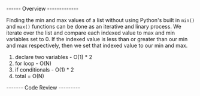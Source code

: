 ------ Overview -------------

Finding the min and max values of a list without using Python's built in `min()` and `max()` functions can be done as an iterative and linary process. We iterate over the list and compare each indexed value to max and min variables set to 0. If the indexed value is less than or greater than our min and max respectively, then we set that indexed value to our min and max. 

1. declare two variables - O(1) * 2
2. for loop - O(N) 
3. if conditionals - O(1) * 2
3. total = O(N)

------- Code Review --------- 
